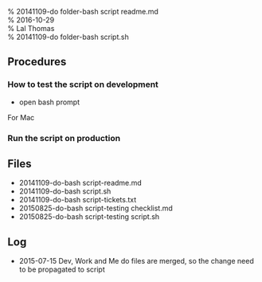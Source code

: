 % 20141109-do folder-bash script readme.md 	
% 2016-10-29 	
% Lal Thomas 	
% 20141109-do folder-bash script.sh 	
	
Procedures
----------

### How to test the script on development

* open bash prompt

For Mac

### Run the script on production

Files
-----

- 20141109-do-bash script-readme.md
- 20141109-do-bash script.sh
- 20141109-do-bash script-tickets.txt
- 20150825-do-bash script-testing checklist.md
- 20150825-do-bash script-testing script.sh


Log
---

* 2015-07-15 Dev, Work and Me do files are merged, so the change need to be propagated to script